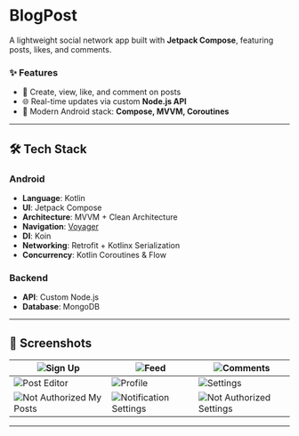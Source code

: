 # BlogPost

A lightweight social network app built with **Jetpack Compose**, featuring posts, likes, and comments.  

### ✨ Features  
- 📝 Create, view, like, and comment on posts  
- 🌐 Real-time updates via custom **Node.js API**  
- 🚀 Modern Android stack: **Compose, MVVM, Coroutines**  

---

## 🛠 Tech Stack  

### Android  
- **Language**: Kotlin  
- **UI**: Jetpack Compose  
- **Architecture**: MVVM + Clean Architecture  
- **Navigation**: [Voyager](https://github.com/adrielcafe/voyager)  
- **DI**: Koin  
- **Networking**: Retrofit + Kotlinx Serialization  
- **Concurrency**: Kotlin Coroutines & Flow  

### Backend  
- **API**: Custom Node.js  
- **Database**: MongoDB  

---

## 📸 Screenshots  

| ![Sign Up](https://i.postimg.cc/sXrDcxRW/login.jpg) |![Feed](https://i.postimg.cc/sX4f0zVN/feed.jpg) | ![Comments](https://i.postimg.cc/8P9G4cRC/comments.jpg) |  
|----------------------------------------------|--------------------------------------------------|-----------------------------------------------------| 
| ![Post Editor](https://i.postimg.cc/xdH1MHBY/post-editor.jpg) |![Profile](https://i.postimg.cc/52DtXp7n/profile.jpg) | ![Settings](https://i.postimg.cc/TY716Tr8/settings.jpg) |
| ![Not Authorized My Posts](https://i.postimg.cc/wxk3wXMj/not-authorized-feed.jpg) |![Notification Settings](https://i.postimg.cc/kg24MLc2/notification-settings.jpg) | ![Not Authorized Settings](https://i.postimg.cc/L665wJgB/not-authorized-setings.jpg) |

---
